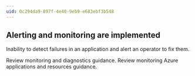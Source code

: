 ```yaml
---
uid: 0c294da9-897f-4e40-9eb9-e683ebf3b548
---
```

## Alerting and monitoring are implemented

<div class="alert is-warning"><p>Inability to detect failures in an application and alert an operator to fix them.</p></div>

Review monitoring and diagnostics guidance. Review monitoring Azure applications and resources guidance.